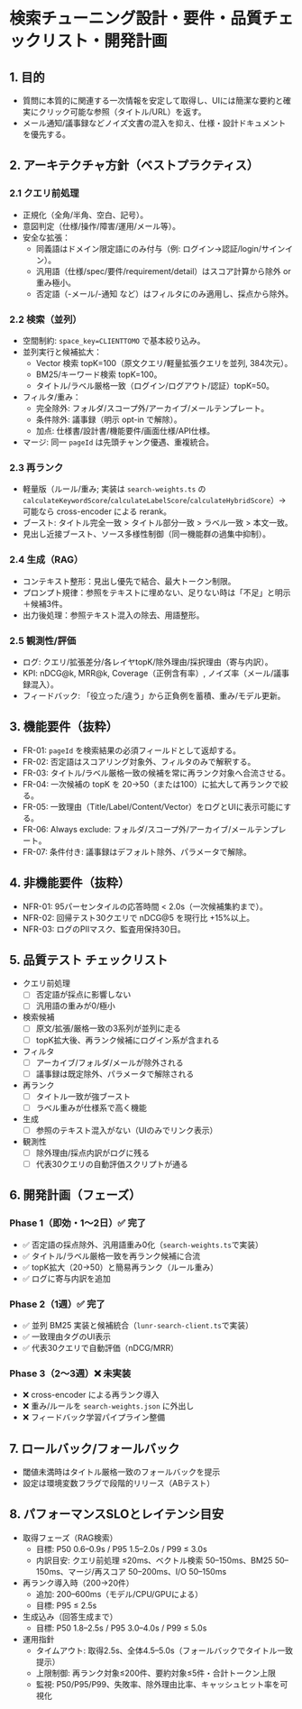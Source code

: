# 検索チューニング設計・要件・品質チェックリスト・開発計画

## 1. 目的
- 質問に本質的に関連する一次情報を安定して取得し、UIには簡潔な要約と確実にクリック可能な参照（タイトル/URL）を返す。
- メール通知/議事録などノイズ文書の混入を抑え、仕様・設計ドキュメントを優先する。

## 2. アーキテクチャ方針（ベストプラクティス）
### 2.1 クエリ前処理
- 正規化（全角/半角、空白、記号）。
- 意図判定（仕様/操作/障害/運用/メール等）。
- 安全な拡張：
  - 同義語はドメイン限定語にのみ付与（例: ログイン→認証/login/サインイン）。
  - 汎用語（仕様/spec/要件/requirement/detail）はスコア計算から除外 or 重み極小。
  - 否定語（-メール/-通知 など）はフィルタにのみ適用し、採点から除外。

### 2.2 検索（並列）
- 空間制約: `space_key=CLIENTTOMO` で基本絞り込み。
- 並列実行と候補拡大：
  - Vector 検索 topK=100（原文クエリ/軽量拡張クエリを並列, 384次元）。
  - BM25/キーワード検索 topK=100。
  - タイトル/ラベル厳格一致（ログイン/ログアウト/認証）topK=50。
- フィルタ/重み：
  - 完全除外: フォルダ/スコープ外/アーカイブ/メールテンプレート。
  - 条件除外: 議事録（明示 opt-in で解除）。
  - 加点: 仕様書/設計書/機能要件/画面仕様/API仕様。
- マージ: 同一 `pageId` は先頭チャンク優遇、重複統合。

### 2.3 再ランク
- 軽量版（ルール/重み; 実装は `search-weights.ts` の `calculateKeywordScore`/`calculateLabelScore`/`calculateHybridScore`）→ 可能なら cross-encoder による rerank。
- ブースト: タイトル完全一致 > タイトル部分一致 > ラベル一致 > 本文一致。
- 見出し近接ブースト、ソース多様性制御（同一機能群の過集中抑制）。

### 2.4 生成（RAG）
- コンテキスト整形：見出し優先で結合、最大トークン制限。
- プロンプト規律：参照をテキストに埋めない、足りない時は「不足」と明示＋候補3件。
- 出力後処理：参照テキスト混入の除去、用語整形。

### 2.5 観測性/評価
- ログ: クエリ/拡張差分/各レイヤtopK/除外理由/採択理由（寄与内訳）。
- KPI: nDCG@k, MRR@k, Coverage（正例含有率）, ノイズ率（メール/議事録混入）。
- フィードバック: 「役立った/違う」から正負例を蓄積、重み/モデル更新。

## 3. 機能要件（抜粋）
- FR-01: `pageId` を検索結果の必須フィールドとして返却する。
- FR-02: 否定語はスコアリング対象外、フィルタのみで解釈する。
- FR-03: タイトル/ラベル厳格一致の候補を常に再ランク対象へ合流させる。
- FR-04: 一次候補の topK を 20→50（または100）に拡大して再ランクで絞る。
- FR-05: 一致理由（Title/Label/Content/Vector）をログとUIに表示可能にする。
- FR-06: Always exclude: フォルダ/スコープ外/アーカイブ/メールテンプレート。
- FR-07: 条件付き: 議事録はデフォルト除外、パラメータで解除。

## 4. 非機能要件（抜粋）
- NFR-01: 95パーセンタイルの応答時間 < 2.0s（一次候補集約まで）。
- NFR-02: 回帰テスト30クエリで nDCG@5 を現行比 +15%以上。
- NFR-03: ログのPIIマスク、監査用保持30日。

## 5. 品質テスト チェックリスト
- クエリ前処理
  - [ ] 否定語が採点に影響しない
  - [ ] 汎用語の重みが0/極小
- 検索候補
  - [ ] 原文/拡張/厳格一致の3系列が並列に走る
  - [ ] topK拡大後、再ランク候補にログイン系が含まれる
- フィルタ
  - [ ] アーカイブ/フォルダ/メールが除外される
  - [ ] 議事録は既定除外、パラメータで解除される
- 再ランク
  - [ ] タイトル一致が強ブースト
  - [ ] ラベル重みが仕様系で高く機能
- 生成
  - [ ] 参照のテキスト混入がない（UIのみでリンク表示）
- 観測性
  - [ ] 除外理由/採点内訳がログに残る
  - [ ] 代表30クエリの自動評価スクリプトが通る

## 6. 開発計画（フェーズ）
### Phase 1（即効・1〜2日）✅ 完了
- ✅ 否定語の採点除外、汎用語重み0化（`search-weights.ts`で実装）
- ✅ タイトル/ラベル厳格一致を再ランク候補に合流
- ✅ topK拡大（20→50）と簡易再ランク（ルール重み）
- ✅ ログに寄与内訳を追加

### Phase 2（1週）✅ 完了
- ✅ 並列 BM25 実装と候補統合（`lunr-search-client.ts`で実装）
- ✅ 一致理由タグのUI表示
- ✅ 代表30クエリで自動評価（nDCG/MRR）

### Phase 3（2〜3週）❌ 未実装
- ❌ cross-encoder による再ランク導入
- ❌ 重み/ルールを `search-weights.json` に外出し
- ❌ フィードバック学習パイプライン整備

## 7. ロールバック/フォールバック
- 閾値未満時はタイトル厳格一致のフォールバックを提示
- 設定は環境変数フラグで段階的リリース（ABテスト）

## 8. パフォーマンスSLOとレイテンシ目安
- 取得フェーズ（RAG検索）
  - 目標: P50 0.6–0.9s / P95 1.5–2.0s / P99 ≤ 3.0s
  - 内訳目安: クエリ前処理 ≤20ms、ベクトル検索 50–150ms、BM25 50–150ms、マージ/再スコア 50–200ms、I/O 50–150ms
- 再ランク導入時（200→20件）
  - 追加: 200–600ms（モデル/CPU/GPUによる）
  - 目標: P95 ≤ 2.5s
- 生成込み（回答生成まで）
  - 目標: P50 1.8–2.5s / P95 3.0–4.0s / P99 ≤ 5.0s
- 運用指針
  - タイムアウト: 取得2.5s、全体4.5–5.0s（フォールバックでタイトル一致提示）
  - 上限制御: 再ランク対象≤200件、要約対象≤5件・合計トークン上限
  - 監視: P50/P95/P99、失敗率、除外理由比率、キャッシュヒット率を可視化
